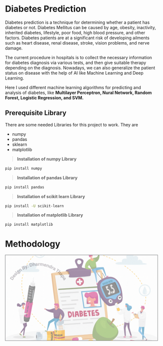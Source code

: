 # Diabetes Prediction

Diabetes prediction is a technique for determining whether a patient has diabetes or not. Diabetes Mellitus can be caused by age, obesity, inactivity, inherited diabetes, lifestyle, poor food, high blood pressure, and other factors. Diabetes patients are at a significant risk of developing ailments such as heart disease, renal disease, stroke, vision problems, and nerve damage. 

The current procedure in hospitals is to collect the necessary information for diabetes diagnosis via various tests, and then give suitable therapy depending on the diagnosis. Nowadays, we can also generalize the patient status on disease with the help of AI like Machine Learning and Deep Learning. 

Here I used different machine learning algorithms for predicting and analysis of diabetes, like **Multilayer Perceptron, Nural Network, Random Forest, Logistic Regression, and SVM.**


## Prerequisite Library

There are some needed Libraries for this project to work. They are 

- numpy
- pandas
- sklearn
- matplotlib

> **Installation of numpy Library**
```bash
pip install numpy
```
> **Installation of pandas Library**
```bash
pip install pandas

```
> **Installation of scikit learn Library**
```bash
pip install -U scikit-learn
```
> **Installation of matplotlib Library**
```bash
pip install matplotlib
```
# Methodology

![Diabetes Predction System](https://github.com/Dharmendrathapa3/Diabetes-Prediction/blob/main/img/Diabetes.gif)
